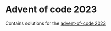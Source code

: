 # Advent of code 2023

Contains solutions for the [advent-of-code 2023](https://adventofcode.com/2023/day/1 "Advent of code")
